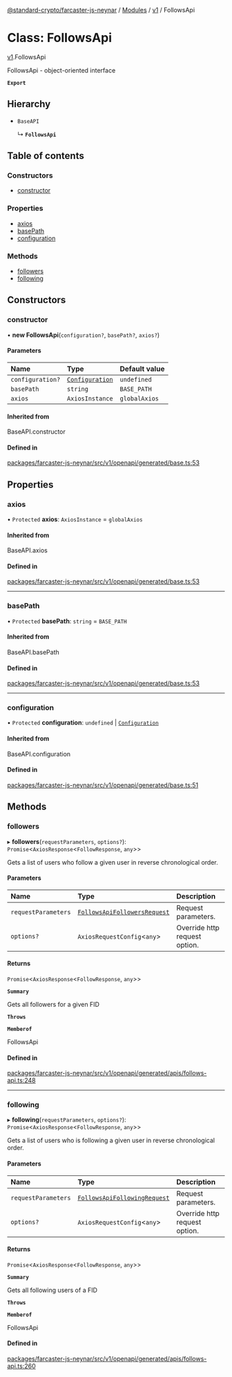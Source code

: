 [@standard-crypto/farcaster-js-neynar](../README.md) / [Modules](../modules.md) / [v1](../modules/v1.md) / FollowsApi

# Class: FollowsApi

[v1](../modules/v1.md).FollowsApi

FollowsApi - object-oriented interface

**`Export`**

## Hierarchy

- `BaseAPI`

  ↳ **`FollowsApi`**

## Table of contents

### Constructors

- [constructor](v1.FollowsApi.md#constructor)

### Properties

- [axios](v1.FollowsApi.md#axios)
- [basePath](v1.FollowsApi.md#basepath)
- [configuration](v1.FollowsApi.md#configuration)

### Methods

- [followers](v1.FollowsApi.md#followers)
- [following](v1.FollowsApi.md#following)

## Constructors

### constructor

• **new FollowsApi**(`configuration?`, `basePath?`, `axios?`)

#### Parameters

| Name | Type | Default value |
| :------ | :------ | :------ |
| `configuration?` | [`Configuration`](v1.Configuration.md) | `undefined` |
| `basePath` | `string` | `BASE_PATH` |
| `axios` | `AxiosInstance` | `globalAxios` |

#### Inherited from

BaseAPI.constructor

#### Defined in

[packages/farcaster-js-neynar/src/v1/openapi/generated/base.ts:53](https://github.com/standard-crypto/farcaster-js/blob/main/packages/farcaster-js-neynar/src/v1/openapi/generated/base.ts#L53)

## Properties

### axios

• `Protected` **axios**: `AxiosInstance` = `globalAxios`

#### Inherited from

BaseAPI.axios

#### Defined in

[packages/farcaster-js-neynar/src/v1/openapi/generated/base.ts:53](https://github.com/standard-crypto/farcaster-js/blob/main/packages/farcaster-js-neynar/src/v1/openapi/generated/base.ts#L53)

___

### basePath

• `Protected` **basePath**: `string` = `BASE_PATH`

#### Inherited from

BaseAPI.basePath

#### Defined in

[packages/farcaster-js-neynar/src/v1/openapi/generated/base.ts:53](https://github.com/standard-crypto/farcaster-js/blob/main/packages/farcaster-js-neynar/src/v1/openapi/generated/base.ts#L53)

___

### configuration

• `Protected` **configuration**: `undefined` \| [`Configuration`](v1.Configuration.md)

#### Inherited from

BaseAPI.configuration

#### Defined in

[packages/farcaster-js-neynar/src/v1/openapi/generated/base.ts:51](https://github.com/standard-crypto/farcaster-js/blob/main/packages/farcaster-js-neynar/src/v1/openapi/generated/base.ts#L51)

## Methods

### followers

▸ **followers**(`requestParameters`, `options?`): `Promise`<`AxiosResponse`<`FollowResponse`, `any`\>\>

Gets a list of users who follow a given user in reverse chronological order.

#### Parameters

| Name | Type | Description |
| :------ | :------ | :------ |
| `requestParameters` | [`FollowsApiFollowersRequest`](../interfaces/v1.FollowsApiFollowersRequest.md) | Request parameters. |
| `options?` | `AxiosRequestConfig`<`any`\> | Override http request option. |

#### Returns

`Promise`<`AxiosResponse`<`FollowResponse`, `any`\>\>

**`Summary`**

Gets all followers for a given FID

**`Throws`**

**`Memberof`**

FollowsApi

#### Defined in

[packages/farcaster-js-neynar/src/v1/openapi/generated/apis/follows-api.ts:248](https://github.com/standard-crypto/farcaster-js/blob/main/packages/farcaster-js-neynar/src/v1/openapi/generated/apis/follows-api.ts#L248)

___

### following

▸ **following**(`requestParameters`, `options?`): `Promise`<`AxiosResponse`<`FollowResponse`, `any`\>\>

Gets a list of users who is following a given user in reverse chronological order.

#### Parameters

| Name | Type | Description |
| :------ | :------ | :------ |
| `requestParameters` | [`FollowsApiFollowingRequest`](../interfaces/v1.FollowsApiFollowingRequest.md) | Request parameters. |
| `options?` | `AxiosRequestConfig`<`any`\> | Override http request option. |

#### Returns

`Promise`<`AxiosResponse`<`FollowResponse`, `any`\>\>

**`Summary`**

Gets all following users of a FID

**`Throws`**

**`Memberof`**

FollowsApi

#### Defined in

[packages/farcaster-js-neynar/src/v1/openapi/generated/apis/follows-api.ts:260](https://github.com/standard-crypto/farcaster-js/blob/main/packages/farcaster-js-neynar/src/v1/openapi/generated/apis/follows-api.ts#L260)
